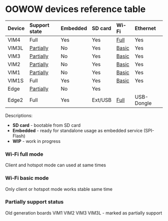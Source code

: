 # OOWOW devices reference table

| Device | Support state| Embedded | SD card | Wi-Fi   | Ethernet |
| :--    | :--          | :--      | :--     | :--     | :--      |
  VIM4   | Full         | Yes      | Yes     | [Full]  | Yes
  VIM3L  | [Partially]  | No       | Yes     | [Basic] | Yes
  VIM3   | [Partially]  | No       | Yes     | [Basic] | Yes
  VIM2   | [Partially]  | No       | Yes     | [Basic] | Yes
  VIM1   | [Partially]  | No       | Yes     | [Basic] | Yes
  VIM1S  | Full         | Yes      | Yes     | [Basic] | Yes
  Edge   | [Partially]  | No       | Yes     |         |
  Edge2  | Full         | Yes      | Ext/USB | [Full]  | USB-Dongle

Descriptions:
+ **SD card** - bootable from SD card
+ **Embedded** - ready for standalone usage as embedded service (SPI-Flash)
+ **WIP** - work in progress

### Wi-Fi full mode

Client and hotspot mode can used at same times

### Wi-Fi basic mode

Only client or hotspot mode works stable same time

### Partially support status

Old generation boards VIM1 VIM2 VIM3 VIM3L - marked as partially support

[Basic]:      <#wi-fi-basic-mode> "Only client or hotspot mode works at same time"
[Full]:       <#wi-fi-full-mode> "Client or hotspot mode can works at same time"
[Partially]:  <#partially-support-status> "Old generation boards marked as partially support"

[USB-Dongle]: <#usb-ethernet-dongle> "Usb Ethernet dongle"
